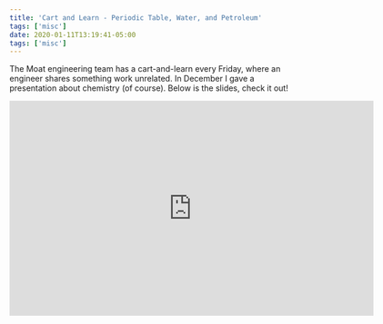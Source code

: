 ```yaml
---
title: 'Cart and Learn - Periodic Table, Water, and Petroleum'
tags: ['misc']
date: 2020-01-11T13:19:41-05:00
tags: ['misc']
---
```


The Moat engineering team has a cart-and-learn every Friday, where an engineer shares something work unrelated. In December I gave a presentation about chemistry (of course). Below is the slides, check it out!

<iframe src="https://docs.google.com/presentation/d/e/2PACX-1vTWEe7TImZHfw9khaE6bApgkdH-rkMipu-MbICjdAWU0PJbXBU41VEXc3l1zohnpqc7FZ9HhhEGxMrz/embed?start=false&loop=false&delayms=3000" frameborder="0" width="640" height="379" allowfullscreen="true" mozallowfullscreen="true" webkitallowfullscreen="true"></iframe>
